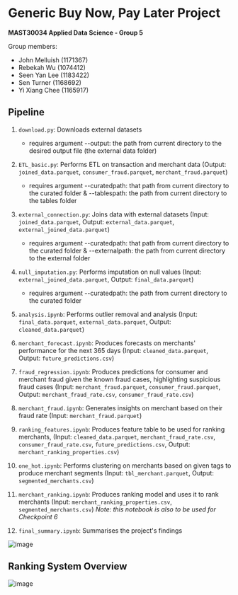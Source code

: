 # Generic Buy Now, Pay Later Project
**MAST30034 Applied Data Science - Group 5**

Group members:
- John Melluish (1171367)
- Rebekah Wu (1074412)
- Seen Yan Lee (1183422)
- Sen Turner (1168692)
- Yi Xiang Chee (1165917)



## Pipeline
1. `download.py`: Downloads external datasets
    - requires argument --output: the path from current directory to the desired output file (the external data folder)
    
2. `ETL_basic.py`: Performs ETL on transaction and merchant data (Output: `joined_data.parquet`, `consumer_fraud.parquet`, `merchant_fraud.parquet`)
    - requires argument --curatedpath: that path from current directory to the curated folder & --tablespath: the path from current directory to the tables folder

3. `external_connection.py`: Joins data with external datasets (Input: `joined_data.parquet`, Output: `external_data.parquet`, `external_joined_data.parquet`)
    - requires argument --curatedpath: that path from current directory to the curated folder & --externalpath: the path from current directory to the external folder

4. `null_imputation.py`: Performs imputation on null values (Input: `external_joined_data.parquet`,  Output: `final_data.parquet`)
    - requires argument --curatedpath: the path from current directory to the curated folder

5. `analysis.ipynb`: Performs outlier removal and analysis (Input: `final_data.parquet`,  `external_data.parquet`,  Output: `cleaned_data.parquet`)

6. `merchant_forecast.ipynb`: Produces forecasts on merchants' performance for the next 365 days (Input: `cleaned_data.parquet`, Output: `future_predictions.csv`)

7. `fraud_regression.ipynb`: Produces predictions for consumer and merchant fraud given the known fraud cases, highlighting suspicious fraud cases (Input: `merchant_fraud.parquet`, `consumer_fraud.parquet`, Output: `merchant_fraud_rate.csv`, `consumer_fraud_rate.csv`)

8. `merchant_fraud.ipynb`: Generates insights on merchant based on their fraud rate (Input: `merchant_fraud.parquet`)

9. `ranking_features.ipynb`: Produces feature table to be used for ranking merchants, (Input: `cleaned_data.parquet`, `merchant_fraud_rate.csv`, `consumer_fraud_rate.csv`, `future_predictions.csv`, Output: `merchant_ranking_properties.csv`)

10. `one_hot.ipynb`: Performs clustering on merchants based on given tags to produce merchant segments (Input: `tbl_merchant.parquet`, Output: `segmented_merchants.csv`)

11. `merchant_ranking.ipynb`: Produces ranking model and uses it to rank merchants (Input: `merchant_ranking_properties.csv`, `segmented_merchants.csv`) *Note: this notebook is also to be used for Checkpoint 6*

12. `final_summary.ipynb`: Summarises the project's findings

![image](https://user-images.githubusercontent.com/105094648/195800506-d87bff76-108a-4e4d-a3bd-5c4a6bca28f9.png)


## Ranking System Overview
![image](https://user-images.githubusercontent.com/105094648/195800614-af803401-5c19-4ebc-a783-2525e6d27921.png)


